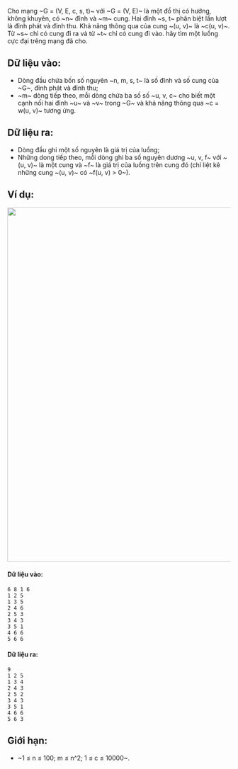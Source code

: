 Cho mạng ~G = (V, E, c, s, t)~ với ~G = (V, E)~ là một đồ thị có hướng, không khuyên, có ~n~ đỉnh và ~m~ cung. Hai đỉnh ~s, t~ phân biệt lần lượt là đỉnh phát và đỉnh thu. Khả năng thông qua của cung ~(u, v)~ là ~c(u, v)~. Từ ~s~ chỉ có cung đi ra và từ ~t~ chỉ có cung đi vào. hãy tìm một luồng cực đại trêng mạng đã cho.

## Dữ liệu vào:
- Dòng đầu chứa bốn số nguyên ~n, m, s, t~ là số đỉnh và số cung của ~G~, đỉnh phát và đỉnh thu;
- ~m~ dòng tiếp theo, mỗi dòng chứa ba số số ~u, v, c~ cho biết một cạnh nối hai đỉnh ~u~ và ~v~ trong ~G~ và khả năng thông qua ~c = w(u, v)~ tương ứng.

## Dữ liệu ra:
- Dòng đầu ghi một số nguyên là giá trị của luồng;
- Những dong tiếp theo, mỗi dòng ghi ba số nguyên dương ~u, v, f~ với ~(u, v)~ là một cung và ~f~ là giá trị của luồng trên cung đó (chỉ liệt kê những cung ~(u, v)~ có ~f(u, v) > 0~).

## Ví dụ:
<center><img src="/images/problems/555/SMAXFLOW.png" width="800px" /></center>

#### Dữ liệu vào:
```
6 8 1 6
1 2 5
1 3 5
2 4 6
2 5 3
3 4 3
3 5 1
4 6 6
5 6 6
```

#### Dữ liệu ra:
```
9
1 2 5
1 3 4
2 4 3
2 5 2
3 4 3
3 5 1
4 6 6
5 6 3
```

## Giới hạn:
- ~1 ≤ n ≤ 100; m ≤ n^2; 1 ≤ c ≤ 10000~.